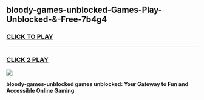 
## bloody-games-unblocked-Games-Play-Unblocked-&-Free-7b4g4
<h3>
<a href="https://premium76.site?title=bloody-games-unblocked&ref=24A">CLICK TO PLAY</a></h3>
<hr>

<h3>
<a href="https://premium76.site?title=bloody-games-unblocked&ref=24A">CLICK 2 PLAY</a>
  
</h3>

<a href="https://premium76.site?title=bloody-games-unblocked&ref=24A"><img src="https://clearcache.store/games.png"></a>


**bloody-games-unblocked games unblocked: Your Gateway to Fun and Accessible Online Gaming**

